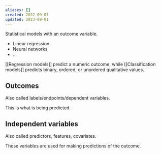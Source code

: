 ```yaml
---
aliases: []
created: 2022-09-07
updated: 2023-09-01
---
```


Statistical models with an outcome variable.

- Linear regression
- Neural networks
- ...

[[Regression models]] predict a numeric outcome, while [[Classification models]] predicts binary, ordered, or unordered qualitative values.

## Outcomes

Also called labels/endpoints/dependent variables.

This is what is being predicted.

## Independent variables

Also called predictors, features, covariates.

These variables are used for making predictions of the outcome.
